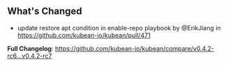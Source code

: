 ## What's Changed
* update restore apt condition in enable-repo playbook by @ErikJiang in https://github.com/kubean-io/kubean/pull/471


**Full Changelog**: https://github.com/kubean-io/kubean/compare/v0.4.2-rc6...v0.4.2-rc7
